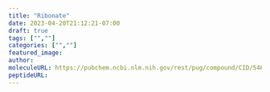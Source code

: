 ```yaml
---
title: "Ribonate"
date: 2023-04-20T21:12:21-07:00
draft: true
tags: ["",""]
categories: ["",""]
featured_image: 
author: 
moleculeURL: https://pubchem.ncbi.nlm.nih.gov/rest/pug/compound/CID/5460050/record/SDF/?record_type=3d&response_type=display
peptideURL:
---
```

